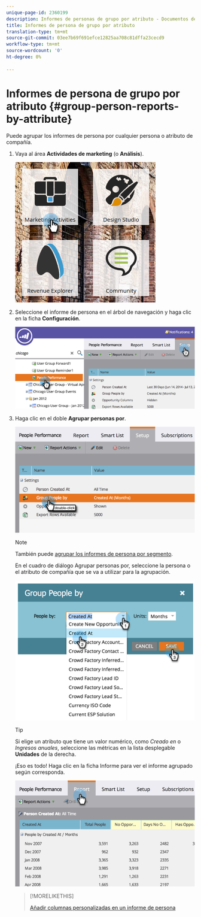 ```yaml
---
unique-page-id: 2360199
description: Informes de personas de grupo por atributo - Documentos de marketing - Documentación del producto
title: Informes de persona de grupo por atributo
translation-type: tm+mt
source-git-commit: 03ee7b69f691efce12825aa708c81dffa23cecd9
workflow-type: tm+mt
source-wordcount: '0'
ht-degree: 0%

---
```



# Informes de persona de grupo por atributo {#group-person-reports-by-attribute}

Puede agrupar los informes de persona por cualquier persona o atributo de compañía.

1. Vaya al área **Actividades de marketing** (o **Análisis**).

   ![](assets/image2017-3-28-10-3a22-3a53.png)

1. Seleccione el informe de persona en el árbol de navegación y haga clic en la ficha **Configuración**.

   ![](assets/image2017-3-28-11-3a33-3a48.png)

1. Haga clic en el doble **Agrupar personas por**.

   ![](assets/image2017-3-28-11-3a34-3a5.png)

   >[!NOTE]
   >
   >También puede [agrupar los informes de persona por segmento](/help/marketo/product-docs/personalization/segmentation-and-snippets/segmentation/group-person-reports-by-segment.md).

   En el cuadro de diálogo Agrupar personas por, seleccione la persona o el atributo de compañía que se va a utilizar para la agrupación.

   ![](assets/image2017-3-28-11-3a34-3a42.png)

   >[!TIP]
   >
   >Si elige un atributo que tiene un valor numérico, como _Creado en_ o _Ingresos anuales_, seleccione las métricas en la lista desplegable **Unidades** de la derecha.

   ¡Eso es todo! Haga clic en la ficha Informe para ver el informe agrupado según corresponda.

   ![](assets/image2017-3-28-11-3a35-3a0.png)

   >[!MORELIKETHIS]
   >
   >[Añadir columnas personalizadas en un informe de persona](/help/marketo/product-docs/reporting/basic-reporting/editing-reports/add-custom-columns-to-a-person-report.md)
